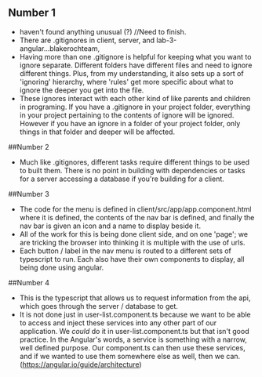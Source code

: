 ## Number 1

- haven't found anything unusual (?) //Need to finish.
- There are .gitignores in client, server, and lab-3-angular...blakerochteam, 
- Having more than one .gitignore is helpful for keeping what you want to ignore separate. Different folders have different files and need to ignore different things. Plus, from my understanding, it also sets up a sort of 'ignoring' hierarchy, where 'rules' get more specific about what to ignore the deeper you get into the file.
- These ignores interact with each other kind of like parents and children in programing. If you have a .gitignore in your project folder, everything in your project pertaining to the contents of ignore will be ignored. However if you have an ignore in a folder of your project folder, only things in that folder and deeper will be affected.


##Number 2

- Much like .gitignores, different tasks require different things to be used to built them. There is no point in building with dependencies or tasks for a server accessing a database if you're building for a client.

##Number 3

- The code for the menu is defined in client/src/app/app.component.html where it is defined, the contents of the nav bar is defined, and finally the nav bar is given an icon and a name to display beside it.
- All of the work for this is being done client side, and on one 'page'; we are tricking the browser into thinking it is multiple with the use of urls. 
- Each button / label in the nav menu is routed to a different sets of typescript to run. Each also have their own components to display, all being done using angular.

##Number 4

- This is the typescript that allows us to request information from the api, which goes through the server / database to get.
- It is not done just in user-list.component.ts because we want to be able to access and inject these services into any other part of our application. We *could* do it in user-list.component.ts but that isn't good practice. In the Angular's words, a service is something with a narrow, well defined purpose. Our component.ts can then use these services, and if we wanted to use them somewhere else as well, then we can. (https://angular.io/guide/architecture)
